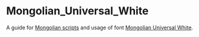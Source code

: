 # Mongolian_Universal_White
A guide for [Mongolian scripts](https://r12a.github.io/scripts/mongolian/) and usage of font [Mongolian Universal White](http://hkuri.cneas.tohoku.ac.jp/project1/font).
